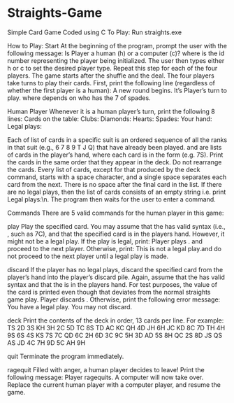 # Straights-Game
Simple Card Game Coded using C
To Play: Run straights.exe
>
How to Play:
Start
At the beginning of the program, prompt the user with the following message:
Is Player<x> a human (h) or a computer (c)?
where <x> is the id number representing the player being initialized. The user then types either h or c to set the desired
player type. Repeat this step for each of the four players.
The game starts after the shuffle and the deal. The four players take turns to play their cards. First, print the following line
(regardless of whether the first player is a human):
A new round begins. It’s Player<x>’s turn to play.
where <x> depends on who has the 7 of spades.

Human Player
Whenever it is a human player’s turn, print the following 8 lines:
Cards on the table:
Clubs:<list of clubs>
Diamonds:<list of diamonds>
Hearts:<list of hearts>
Spades:<list of spades>
Your hand:<cards in your hand>
Legal plays:<legal plays in your hand>
>
Each of list of cards in a specific suit is an ordered sequence of all the ranks in that suit (e.g., 6 7 8 9 T J Q) that have
already been played.
<cards in your hand> and <legal plays in your hand> are lists of cards in the player’s hand, where
each card is in the form <rank><suit> (e.g. 7S). Print the cards in the same order that they appear in the deck. Do not
rearrange the cards. Every list of cards, except for that produced by the deck command, starts with a space character, and a
single space separates each card from the next. There is no space after the final card in the list. If there are no legal plays, then
the list of cards consists of an empty string i.e. print Legal plays:\n.
The program then waits for the user to enter a command.

Commands
There are 5 valid commands for the human player in this game:

play <card> 
Play the specified card. You may assume that the <card> has valid syntax (i.e., <rank><suit>, such as 7C), and that
the specified card is in the players hand. However, it might not be a legal play.
If the play is legal, print:
Player<x> plays <card>.
and proceed to the next player. Otherwise, print:
This is not a legal play.and do not proceed to the next player until a legal play is made.
  
discard <card> 
If the player has no legal plays, discard the specified card from the player’s hand into the player’s discard pile. Again, assume that
the <card> has valid syntax and that the <card> is in the players hand. For test purposes, the value of the card is printed even
though that deviates from the normal straights game play.
Player <x> discards <card>.
Otherwise, print the following error message:
You have a legal play. You may not discard.
>
  
deck 
Print the contents of the deck in order, 13 cards per line. For example:
TS 2D 3S KH 3H 2C 5D TC 8S TD AC KC QH
4D JH 6H JC KD 8C 7D TH 4H 9S 6S 4S KS
7S 7C QD 6C 2H 6D 3C 9C 5H 3D AD 5S 8H
QC 2S 8D JS QS AS JD 4C 7H 9D 5C AH 9H
>

quit 
Terminate the program immediately.
  
ragequit 
Filled with anger, a human player decides to leave! Print the following message:
Player <x> ragequits. A computer will now take over.
Replace the current human player with a computer player, and resume the game.
